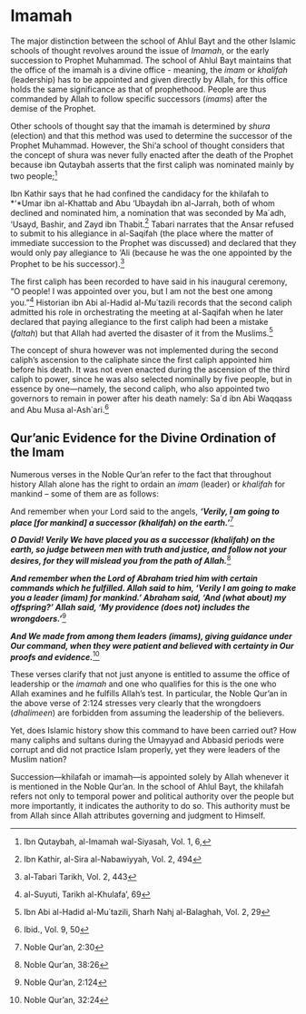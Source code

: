 Imamah
======

The major distinction between the school of Ahlul Bayt and the other
Islamic schools of thought revolves around the issue of *Imamah*, or the
early succession to Prophet Muhammad. The school of Ahlul Bayt maintains
that the office of the imamah is a divine office - meaning, the *imam*
or *khalifah* (leadership) has to be appointed and given directly by
Allah, for this office holds the same significance as that of
prophethood. People are thus commanded by Allah to follow specific
successors (*imams*) after the demise of the Prophet.

Other schools of thought say that the imamah is determined by *shura*
(election) and that this method was used to determine the successor of
the Prophet Muhammad. However, the Shi‘a school of thought considers
that the concept of shura was never fully enacted after the death of the
Prophet because ibn Qutaybah asserts that the first caliph was nominated
mainly by two people;[^1]

Ibn Kathir says that he had confined the candidacy for the khilafah to
*‘*Umar ibn al-Khattab and Abu ‘Ubaydah ibn al-Jarrah, both of whom
declined and nominated him, a nomination that was seconded by Ma΄adh,
‘Usayd, Bashir, and Zayd ibn Thabit.[^2] Tabari narrates that the Ansar
refused to submit to his allegiance in al-Saqifah (the place where the
matter of immediate succession to the Prophet was discussed) and
declared that they would only pay allegiance to ‘Ali (because he was the
one appointed by the Prophet to be his successor).[^3]

The first caliph has been recorded to have said in his inaugural
ceremony, “O people! I was appointed over you, but I am not the best one
among you.”[^4] Historian ibn Abi al-Hadid al-Mu΄tazili records that the
second caliph admitted his role in orchestrating the meeting at
al-Saqifah when he later declared that paying allegiance to the first
caliph had been a mistake (*faltah*) but that Allah had averted the
disaster of it from the Muslims.[^5]

The concept of shura however was not implemented during the second
caliph’s ascension to the caliphate since the first caliph appointed him
before his death. It was not even enacted during the ascension of the
third caliph to power, since he was also selected nominally by five
people, but in essence by one—namely, the second caliph, who also
appointed two governors to remain in power after his death namely: Sa΄d
ibn Abi Waqqass and Abu Musa al-Ash΄ari.[^6]

Qur’anic Evidence for the Divine Ordination of the Imam
-------------------------------------------------------

Numerous verses in the Noble Qur’an refer to the fact that throughout
history Allah alone has the right to ordain an *imam* (leader) or
*khalifah* for mankind – some of them are as follows:

And remember when your Lord said to the angels, ***‘Verily, I am going
to place [for mankind] a successor (khalifah) on the earth.’***[^7]

***O David! Verily We have placed you as a successor (khalifah) on the
earth, so judge between men with truth and justice, and follow not your
desires, for they will mislead you from the path of Allah.***[^8]

***And remember when the Lord of Abraham tried him with certain commands
which he fulfilled. Allah said to him, ‘Verily I am going to make you a
leader (imam) for mankind.’ Abraham said, ‘And (what about) my
offspring?’ Allah said, ‘My providence (does not) includes the
wrongdoers.’***[^9]

***And We made from among them leaders (imams), giving guidance under
Our command, when they were patient and believed with certainty in Our
proofs and evidence.***[^10]

These verses clarify that not just anyone is entitled to assume the
office of leadership or the *imamah* and one who qualifies for this is
the one who Allah examines and he fulfills Allah’s test. In particular,
the Noble Qur’an in the above verse of 2:124 stresses very clearly that
the wrongdoers (*dhalimeen*) are forbidden from assuming the leadership
of the believers.

Yet, does Islamic history show this command to have been carried out?
How many caliphs and sultans during the Umayyad and Abbasid periods were
corrupt and did not practice Islam properly, yet they were leaders of
the Muslim nation?

Succession—khilafah or imamah—is appointed solely by Allah whenever it
is mentioned in the Noble Qur’an. In the school of Ahlul Bayt, the
khilafah refers not only to temporal power and political authority over
the people but more importantly, it indicates the authority to do so.
This authority must be from Allah since Allah attributes governing and
judgment to Himself.

[^1]: Ibn Qutaybah, al-Imamah wal-Siyasah, Vol. 1, 6,

[^2]: Ibn Kathir, al-Sira al-Nabawiyyah, Vol. 2, 494

[^3]: al-Tabari Tarikh, Vol. 2, 443

[^4]: al-Suyuti, Tarikh al-Khulafa’, 69

[^5]: Ibn Abi al-Hadid al-Mu΄tazili, Sharh Nahj al-Balaghah, Vol. 2, 29

[^6]: Ibid., Vol. 9, 50

[^7]: Noble Qur’an, 2:30

[^8]: Noble Qur’an, 38:26

[^9]: Noble Qur’an, 2:124

[^10]: Noble Qur’an, 32:24


